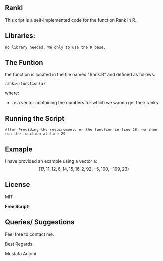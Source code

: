 ## Ranki

This cript is a self-implemented code for the function Rank in R.

## Libraries:

```
no library needed. We only to use the R base.
```

## The Funtion

the function is located in the file named "Rank.R" and defined as follows:
```
ranki<-function(a)
```
where:
- a: a vector containing the numbers for which we wanna get their ranks

## Running the Script

```
After Providing the requirements or the function in line 26, we then run the function at line 29
```

## Exmaple

 I have provided an example using a vector a: $$(17, 11, 12, 6, 14, 15, 16, 2, 92, -5, 100, -199, 23)$$

## License

MIT

**Free Script!**

## Queries/ Suggestions
Feel free to contact me.

Best Regards,

Mustafa Anjrini




